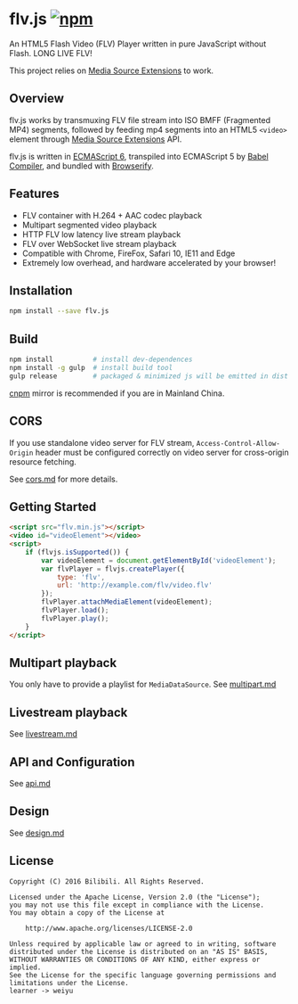 
flv.js  [![npm](https://img.shields.io/npm/v/flv.js.svg?style=flat)](https://www.npmjs.com/package/flv.js)
======
An HTML5 Flash Video (FLV) Player written in pure JavaScript without Flash. LONG LIVE FLV!

This project relies on [Media Source Extensions][] to work.

## Overview
flv.js works by transmuxing FLV file stream into ISO BMFF (Fragmented MP4) segments, followed by feeding mp4 segments into an HTML5 `<video>` element through [Media Source Extensions][] API.

flv.js is written in [ECMAScript 6][], transpiled into ECMAScript 5 by [Babel Compiler][], and bundled with [Browserify][].

[Media Source Extensions]: https://w3c.github.io/media-source/
[hls.js]: https://github.com/dailymotion/hls.js
[ECMAScript 6]: https://github.com/lukehoban/es6features
[Babel Compiler]: https://babeljs.io/
[Browserify]: http://browserify.org/

## Features
- FLV container with H.264 + AAC codec playback
- Multipart segmented video playback
- HTTP FLV low latency live stream playback
- FLV over WebSocket live stream playback
- Compatible with Chrome, FireFox, Safari 10, IE11 and Edge
- Extremely low overhead, and hardware accelerated by your browser!

## Installation
```bash
npm install --save flv.js
```

## Build
```bash
npm install          # install dev-dependences
npm install -g gulp  # install build tool
gulp release         # packaged & minimized js will be emitted in dist folder
```

[cnpm](https://github.com/cnpm/cnpm) mirror is recommended if you are in Mainland China.

## CORS
If you use standalone video server for FLV stream, `Access-Control-Allow-Origin` header must be configured correctly on video server for cross-origin resource fetching.

See [cors.md](docs/cors.md) for more details.

## Getting Started
```html
<script src="flv.min.js"></script>
<video id="videoElement"></video>
<script>
    if (flvjs.isSupported()) {
        var videoElement = document.getElementById('videoElement');
        var flvPlayer = flvjs.createPlayer({
            type: 'flv',
            url: 'http://example.com/flv/video.flv'
        });
        flvPlayer.attachMediaElement(videoElement);
        flvPlayer.load();
        flvPlayer.play();
    }
</script>
```

## Multipart playback
You only have to provide a playlist for `MediaDataSource`. See [multipart.md](docs/multipart.md)

## Livestream playback
See [livestream.md](docs/livestream.md)

## API and Configuration
See [api.md](docs/api.md)

## Design
See [design.md](docs/design.md)

## License
```
Copyright (C) 2016 Bilibili. All Rights Reserved.

Licensed under the Apache License, Version 2.0 (the "License");
you may not use this file except in compliance with the License.
You may obtain a copy of the License at

    http://www.apache.org/licenses/LICENSE-2.0

Unless required by applicable law or agreed to in writing, software
distributed under the License is distributed on an "AS IS" BASIS,
WITHOUT WARRANTIES OR CONDITIONS OF ANY KIND, either express or implied.
See the License for the specific language governing permissions and
limitations under the License.
learner -> weiyu
```
